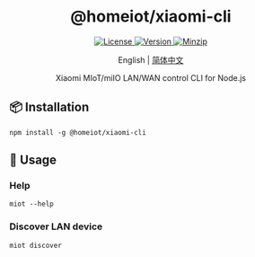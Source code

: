 <h1 align="center">@homeiot/xiaomi-cli</h1>

<p align="center">
  <a href="https://github.com/qq15725/homeiot/blob/master/LICENSE" class="mr-3">
    <img src="https://img.shields.io/npm/l/homeiot.svg" alt="License">
  </a>
  <a href="https://www.npmjs.com/package/@homeiot/xiaomi-cli">
    <img src="https://img.shields.io/npm/v/@homeiot/xiaomi-cli.svg" alt="Version">
  </a>
  <a href="https://cdn.jsdelivr.net/npm/@homeiot/xiaomi-cli/dist/index.mjs">
    <img src="https://img.shields.io/bundlephobia/minzip/@homeiot/xiaomi-cli" alt="Minzip">
  </a>
</p>

<p align="center">English | <a href="README_zh.md">简体中文</a></p>

<p align="center">Xiaomi MIoT/miIO LAN/WAN control CLI for Node.js</p>

## 📦 Installation

```shell
npm install -g @homeiot/xiaomi-cli
```

## 🦄 Usage

### Help

```shell
miot --help
```

### Discover LAN device

```shell
miot discover
```

